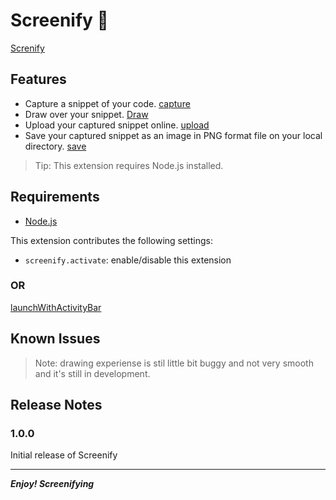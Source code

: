 # Screenify 📸

[Screnify](demo/demo.gif)

## Features

* Capture a snippet of your code.
    [capture](./demo/capture.gif)
* Draw over your snippet.
    [Draw](./demo/draw.gif)
* Upload your captured snippet online.
    [upload](./demo/upload.gif)
* Save your captured snippet as an image in PNG format file on your local directory.
    [save](./demo/save.gif)

> Tip: This extension requires Node.js installed.

## Requirements

* [Node.js](https://nodejs.org)

This extension contributes the following settings:

* `screenify.activate`: enable/disable this extension
  
### OR

[launchWithActivityBar](./demo/activityBar.gif)

## Known Issues

>Note: drawing experiense is stil little bit buggy and not very smooth and it's still in development.

## Release Notes

### 1.0.0

Initial release of Screenify

-----------------------------------------------------------------------------------------------------------
***Enjoy! Screenifying***
